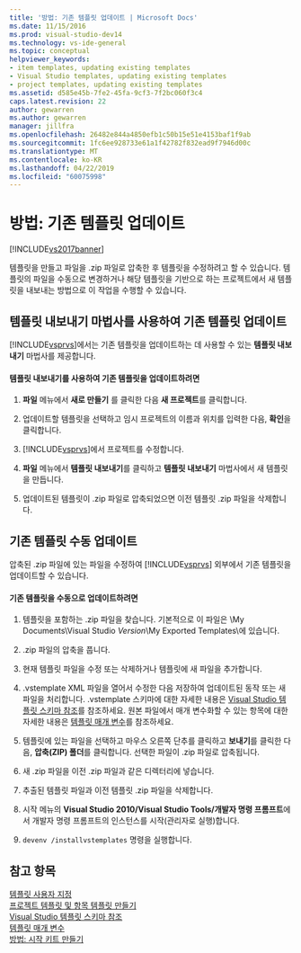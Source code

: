 ```yaml
---
title: '방법: 기존 템플릿 업데이트 | Microsoft Docs'
ms.date: 11/15/2016
ms.prod: visual-studio-dev14
ms.technology: vs-ide-general
ms.topic: conceptual
helpviewer_keywords:
- item templates, updating existing templates
- Visual Studio templates, updating existing templates
- project templates, updating existing templates
ms.assetid: d585e45b-7fe2-45fa-9cf3-7f2bc060f3c4
caps.latest.revision: 22
author: gewarren
ms.author: gewarren
manager: jillfra
ms.openlocfilehash: 26482e844a4850efb1c50b15e51e4153baf1f9ab
ms.sourcegitcommit: 1fc6ee928733e61a1f42782f832ead9f7946d00c
ms.translationtype: MT
ms.contentlocale: ko-KR
ms.lasthandoff: 04/22/2019
ms.locfileid: "60075998"
---
```

# <a name="how-to-update-existing-templates"></a>방법: 기존 템플릿 업데이트
[!INCLUDE[vs2017banner](../includes/vs2017banner.md)]

템플릿을 만들고 파일을 .zip 파일로 압축한 후 템플릿을 수정하려고 할 수 있습니다. 템플릿의 파일을 수동으로 변경하거나 해당 템플릿을 기반으로 하는 프로젝트에서 새 템플릿을 내보내는 방법으로 이 작업을 수행할 수 있습니다.  
  
## <a name="using-the-export-template-wizard-to-update-an-existing-template"></a>템플릿 내보내기 마법사를 사용하여 기존 템플릿 업데이트  
 [!INCLUDE[vsprvs](../includes/vsprvs-md.md)]에서는 기존 템플릿을 업데이트하는 데 사용할 수 있는 **템플릿 내보내기** 마법사를 제공합니다.  
  
#### <a name="to-use-export-template-to-update-an-existing-template"></a>템플릿 내보내기를 사용하여 기존 템플릿을 업데이트하려면  
  
1. **파일** 메뉴에서 **새로 만들기** 를 클릭한 다음 **새 프로젝트**를 클릭합니다.  
  
2. 업데이트할 템플릿을 선택하고 임시 프로젝트의 이름과 위치를 입력한 다음, **확인**을 클릭합니다.  
  
3. [!INCLUDE[vsprvs](../includes/vsprvs-md.md)]에서 프로젝트를 수정합니다.  
  
4. **파일** 메뉴에서 **템플릿 내보내기**를 클릭하고 **템플릿 내보내기** 마법사에서 새 템플릿을 만듭니다.  
  
5. 업데이트된 템플릿이 .zip 파일로 압축되었으면 이전 템플릿 .zip 파일을 삭제합니다.  
  
## <a name="manually-updating-an-existing-template"></a>기존 템플릿 수동 업데이트  
 압축된 .zip 파일에 있는 파일을 수정하여 [!INCLUDE[vsprvs](../includes/vsprvs-md.md)] 외부에서 기존 템플릿을 업데이트할 수 있습니다.  
  
#### <a name="to-manually-update-an-existing-template"></a>기존 템플릿을 수동으로 업데이트하려면  
  
1. 템플릿을 포함하는 .zip 파일을 찾습니다. 기본적으로 이 파일은 \My Documents\Visual Studio *Version*\My Exported Templates\\에 있습니다.  
  
2. .zip 파일의 압축을 풉니다.  
  
3. 현재 템플릿 파일을 수정 또는 삭제하거나 템플릿에 새 파일을 추가합니다.  
  
4. .vstemplate XML 파일을 열어서 수정한 다음 저장하여 업데이트된 동작 또는 새 파일을 처리합니다. .vstemplate 스키마에 대한 자세한 내용은 [Visual Studio 템플릿 스키마 참조](../extensibility/visual-studio-template-schema-reference.md)를 참조하세요. 원본 파일에서 매개 변수화할 수 있는 항목에 대한 자세한 내용은 [템플릿 매개 변수](../ide/template-parameters.md)를 참조하세요.  
  
5. 템플릿에 있는 파일을 선택하고 마우스 오른쪽 단추를 클릭하고 **보내기**를 클릭한 다음, **압축(ZIP) 폴더**를 클릭합니다. 선택한 파일이 .zip 파일로 압축됩니다.  
  
6. 새 .zip 파일을 이전 .zip 파일과 같은 디렉터리에 넣습니다.  
  
7. 추출된 템플릿 파일과 이전 템플릿 .zip 파일을 삭제합니다.  
  
8. 시작 메뉴의 **Visual Studio 2010/Visual Studio Tools/개발자 명령 프롬프트**에서 개발자 명령 프롬프트의 인스턴스를 시작(관리자로 실행)합니다.  
  
9. `devenv /installvstemplates` 명령을 실행합니다.  
  
## <a name="see-also"></a>참고 항목  
 [템플릿 사용자 지정](../ide/customizing-project-and-item-templates.md)   
 [프로젝트 템플릿 및 항목 템플릿 만들기](../ide/creating-project-and-item-templates.md)   
 [Visual Studio 템플릿 스키마 참조](../extensibility/visual-studio-template-schema-reference.md)   
 [템플릿 매개 변수](../ide/template-parameters.md)   
 [방법: 시작 키트 만들기](../ide/how-to-create-starter-kits.md)
